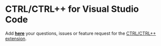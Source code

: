 # CTRL/CTRL++ for Visual Studio Code
Add [**here**](https://github.com/LukasSchopp/vscode-ctrlpptools/issues) your questions, issues or feature request for the [CTRL/CTRL++ extension](https://marketplace.visualstudio.com/items?itemName=).
